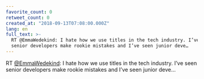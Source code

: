 ```yaml
---
favorite_count: 0
retweet_count: 0
created_at: "2018-09-13T07:08:00.000Z"
lang: en
full_text: >-
  RT @EmmaWedekind: I hate how we use titles in the tech industry. I’ve seen
  senior developers make rookie mistakes and I’ve seen junior deve…
---
```


RT [@EmmaWedekind](https://twitter.com/EmmaWedekind): I hate how we use titles
in the tech industry. I’ve seen senior developers make rookie mistakes and I’ve
seen junior deve…
